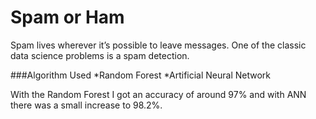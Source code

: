 # Spam or Ham

Spam lives wherever it’s possible to leave messages. One of the classic data science problems is a spam detection.

###Algorithm Used
*Random Forest
*Artificial Neural Network

With the Random Forest I got an accuracy of around 97% and with ANN there was a small increase to 98.2%. 
